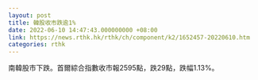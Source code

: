 ```yaml
---
layout: post
title: 韓股收市跌逾1%
date: 2022-06-10 14:47:43.000000000 +08:00
link: https://news.rthk.hk/rthk/ch/component/k2/1652457-20220610.htm
categories: rthk
---
```


南韓股市下跌。首爾綜合指數收市報2595點，跌29點，跌幅1.13%。

